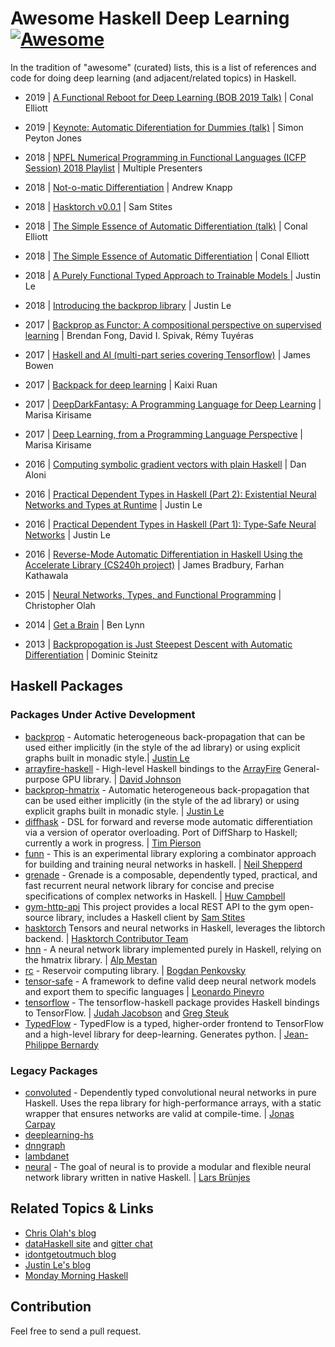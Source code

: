 # Awesome Haskell Deep Learning [![Awesome](https://cdn.rawgit.com/sindresorhus/awesome/d7305f38d29fed78fa85652e3a63e154dd8e8829/media/badge.svg)](https://github.com/avctrh/awesome-haskell-deep-learning)

In the tradition of "awesome" (curated) lists, this is a list of references and code for doing deep learning (and adjacent/related topics) in Haskell.

- 2019 | [A Functional Reboot for Deep Learning (BOB 2019 Talk)](https://github.com/conal/talk-2018-deep-learning-rebooted) | Conal Elliott

- 2019 | [Keynote: Automatic Diferentiation for Dummies (talk)](https://www.youtube.com/watch?v=FtnkqIsfNQc) | Simon Peyton Jones

- 2018 | [NPFL Numerical Programming in Functional Languages (ICFP Session) 2018 Playlist](https://www.youtube.com/watch?v=0SUvyhbFjeg&list=PLnqUlCo055hWb33k7lJ16TZpG6ZYTOmWj) | Multiple Presenters

- 2018 | [Not-o-matic Differentiation](https://ajknapp.github.io/2018/08/14/notomatic-differentiation.html) | Andrew Knapp

- 2018 | [Hasktorch v0.0.1](https://medium.com/@stites/hasktorch-v0-0-1-28d9ab270f3f) | Sam Stites

- 2018 | [The Simple Essence of Automatic Differentiation (talk)](https://www.youtube.com/watch?v=ne99laPUxN4) | Conal Elliott

- 2018 | [The Simple Essence of Automatic Differentiation](http://conal.net/papers/essence-of-ad/essence-of-ad-icfp.pdf) | Conal Elliott

- 2018 | [A Purely Functional Typed Approach to Trainable Models ](https://blog.jle.im/entry/purely-functional-typed-models-1.html) | Justin Le

- 2018 | [Introducing the backprop library](https://blog.jle.im/entry/introducing-the-backprop-library.html) | Justin Le

- 2017 | [Backprop as Functor: A compositional perspective on supervised
  learning](https://arxiv.org/abs/1711.10455) | Brendan Fong, David I. Spivak,
  Rémy Tuyéras

- 2017 | [Haskell and AI (multi-part series covering Tensorflow)](https://mmhaskell.com/haskell-ai/) | James Bowen

- 2017 | [Backpack for deep learning](http://blog.ezyang.com/2017/08/backpack-for-deep-learning/) | Kaixi Ruan

- 2017 | [DeepDarkFantasy: A Programming Language for Deep Learning](https://github.com/ThoughtWorksInc/DeepDarkFantasy) | Marisa Kirisame

- 2017 | [Deep Learning, from a Programming Language Perspective](https://marisa.moe/2017/DLPL/) | Marisa Kirisame

- 2016 | [Computing symbolic gradient vectors with plain Haskell](http://blog.aloni.org/posts/symbolic-gradients-with-plain-haskell/) | Dan Aloni

- 2016 | [Practical Dependent Types in Haskell (Part 2): Existential Neural Networks and Types at Runtime](https://blog.jle.im/) | Justin Le

- 2016 | [Practical Dependent Types in Haskell (Part 1): Type-Safe Neural Networks](https://blog.jle.im/entry/practical-dependent-types-in-haskell-1.html) | Justin Le

- 2016 | [Reverse-Mode Automatic Differentiation in Haskell Using the Accelerate Library (CS240h project)](http://www.scs.stanford.edu/16wi-cs240h/projects/bradbury_kathawala.pdf) | James Bradbury, Farhan Kathawala

- 2015 | [Neural Networks, Types, and Functional Programming](http://colah.github.io/posts/2015-09-NN-Types-FP/) | Christopher Olah

- 2014 | [Get a Brain](https://crypto.stanford.edu/~blynn/haskell/brain.html) | Ben Lynn

- 2013 | [Backpropogation is Just Steepest Descent with Automatic Differentiation](https://idontgetoutmuch.wordpress.com/2013/10/13/backpropogation-is-just-steepest-descent-with-automatic-differentiation-2/) | Dominic Steinitz

## Haskell Packages

### Packages Under Active Development

- [backprop](http://hackage.haskell.org/package/backprop) - Automatic
  heterogeneous back-propagation that can be used either implicitly (in the
  style of the ad library) or using explicit graphs built in monadic style.|
  [Justin Le](https://github.com/mstksg) 
- [arrayfire-haskell](http://hackage.haskell.org/package/arrayfire) - High-level Haskell bindings to the [ArrayFire](https://github.com/arrayfire/arrayfire) General-purpose GPU library. | [David Johnson](https://github.com/dmjio) 
- [backprop-hmatrix](http://hackage.haskell.org/package/backprop) - Automatic
  heterogeneous back-propagation that can be used either implicitly (in the
  style of the ad library) or using explicit graphs built in monadic style. |
  [Justin Le](https://github.com/mstksg)
- [diffhask](https://github.com/o1lo01ol1o/diffhask) -
  DSL for forward and reverse mode automatic differentiation via a version of 
  operator overloading. Port of DiffSharp to Haskell; currently a work in 
  progress. | [Tim Pierson](https://github.com/o1lo01ol1o)
- [funn](https://github.com/nshepperd/funn) - This is an experimental library
  exploring a combinator approach for building and training neural networks in
  haskell. | [Neil Shepperd](https://github.com/nshepperd)
- [grenade](https://github.com/HuwCampbell/grenade) - Grenade is a composable,
  dependently typed, practical, and fast recurrent neural network library for
  concise and precise specifications of complex networks in Haskell. | [Huw
  Campbell](https://github.com/HuwCampbell)
- [gym-http-api](https://github.com/openai/gym-http-api) This project provides a
  local REST API to the gym open-source library, includes a Haskell client by
  [Sam Stites](https://github.com/stites)
- [hasktorch](https://github.com/hasktorch/hasktorch) Tensors and neural networks
  in Haskell, leverages the libtorch backend. |
  [Hasktorch Contributor Team](https://github.com/hasktorch/hasktorch/graphs/contributors)
- [hnn](http://hackage.haskell.org/package/hnn) - A neural network library
  implemented purely in Haskell, relying on the hmatrix library. | [Alp
  Mestan](https://github.com/alpmestan)
- [rc](http://hackage.haskell.org/package/rc) - Reservoir computing library. 
  | [Bogdan Penkovsky](https://github.com/masterdezign)
- [tensor-safe](https://github.com/leopiney/tensor-safe) - A framework to define
  valid deep neural network models and export them to specific languages
  | [Leonardo Pineyro](https://github.com/leopiney)
- [tensorflow](https://github.com/tensorflow/haskell) - The tensorflow-haskell
  package provides Haskell bindings to TensorFlow. | [Judah
  Jacobson](https://github.com/judah) and [Greg
  Steuk](https://github.com/blackgnezdo)
- [TypedFlow](https://github.com/GU-CLASP/TypedFlow) - TypedFlow is a typed,
  higher-order frontend to TensorFlow and a high-level library for
  deep-learning. Generates python. | [Jean-Philippe
  Bernardy](https://github.com/jyp)

### Legacy Packages

- [convoluted](https://github.com/jonascarpay/convoluted) - Dependently typed
  convolutional neural networks in pure Haskell. Uses the repa library for
  high-performance arrays, with a static wrapper that ensures networks are valid
  at compile-time. | [Jonas Carpay](https://github.com/jonascarpay)
- [deeplearning-hs](https://hackage.haskell.org/package/deeplearning-hs)
- [dnngraph](https://github.com/ajtulloch/dnngraph)
- [lambdanet](https://hackage.haskell.org/package/LambdaNet)
- [neural](http://hackage.haskell.org/package/neural) - The goal of neural is to
  provide a modular and flexible neural network library written in native
  Haskell. | [Lars Brünjes](https://github.com/brunjlar)

## Related Topics & Links

- [Chris Olah's blog](http://colah.github.io/archive.html)
- [dataHaskell site](http://www.datahaskell.org/) and [gitter chat](https://gitter.im/dataHaskell/Lobby)
- [idontgetoutmuch blog](https://idontgetoutmuch.wordpress.com/)
- [Justin Le's blog](https://blog.jle.im/)
- [Monday Morning Haskell](https://mmhaskell.com/)

## Contribution

Feel free to send a pull request.

